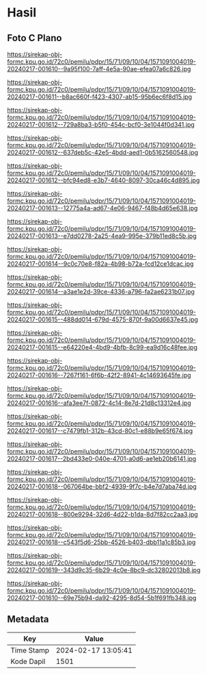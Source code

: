 # Hasil

## Foto C Plano

https://sirekap-obj-formc.kpu.go.id/72c0/pemilu/pdpr/15/71/09/10/04/1571091004019-20240217-001610--9a95f100-7aff-4e5a-90ae-efea07a6c826.jpg

https://sirekap-obj-formc.kpu.go.id/72c0/pemilu/pdpr/15/71/09/10/04/1571091004019-20240217-001611--b8ac660f-f423-4307-ab15-95b6ec6f8d15.jpg

https://sirekap-obj-formc.kpu.go.id/72c0/pemilu/pdpr/15/71/09/10/04/1571091004019-20240217-001612--729a8ba3-b5f0-454c-bcf0-3e1044f0d341.jpg

https://sirekap-obj-formc.kpu.go.id/72c0/pemilu/pdpr/15/71/09/10/04/1571091004019-20240217-001612--637deb5c-42e5-4bdd-aed1-0b5162560548.jpg

https://sirekap-obj-formc.kpu.go.id/72c0/pemilu/pdpr/15/71/09/10/04/1571091004019-20240217-001612--bfc94ed8-e3b7-4640-8097-30ca46c4d895.jpg

https://sirekap-obj-formc.kpu.go.id/72c0/pemilu/pdpr/15/71/09/10/04/1571091004019-20240217-001613--12775a4a-ad67-4e06-9467-f48b4d65e638.jpg

https://sirekap-obj-formc.kpu.go.id/72c0/pemilu/pdpr/15/71/09/10/04/1571091004019-20240217-001613--e7dd0278-2a25-4ea9-995e-379b11ed8c5b.jpg

https://sirekap-obj-formc.kpu.go.id/72c0/pemilu/pdpr/15/71/09/10/04/1571091004019-20240217-001614--9c0c70e8-f82a-4b98-b72a-fcd12ce1dcac.jpg

https://sirekap-obj-formc.kpu.go.id/72c0/pemilu/pdpr/15/71/09/10/04/1571091004019-20240217-001614--a3ae1e2d-39ce-4336-a796-fa2ae6231b07.jpg

https://sirekap-obj-formc.kpu.go.id/72c0/pemilu/pdpr/15/71/09/10/04/1571091004019-20240217-001615--488dd014-679d-4575-870f-9a00d6637e45.jpg

https://sirekap-obj-formc.kpu.go.id/72c0/pemilu/pdpr/15/71/09/10/04/1571091004019-20240217-001615--e64220e4-4bd9-4bfb-8c99-ea9d16c48fee.jpg

https://sirekap-obj-formc.kpu.go.id/72c0/pemilu/pdpr/15/71/09/10/04/1571091004019-20240217-001616--7267f161-6f6b-42f2-8941-4c14693645fe.jpg

https://sirekap-obj-formc.kpu.go.id/72c0/pemilu/pdpr/15/71/09/10/04/1571091004019-20240217-001616--afa3ee7f-0872-4c14-8e7d-21d8c13312e4.jpg

https://sirekap-obj-formc.kpu.go.id/72c0/pemilu/pdpr/15/71/09/10/04/1571091004019-20240217-001617--c7479fb1-312b-43cd-80c1-e88b9e65f674.jpg

https://sirekap-obj-formc.kpu.go.id/72c0/pemilu/pdpr/15/71/09/10/04/1571091004019-20240217-001617--2bd433e0-040e-4701-a0d6-ae1eb20b6141.jpg

https://sirekap-obj-formc.kpu.go.id/72c0/pemilu/pdpr/15/71/09/10/04/1571091004019-20240217-001618--067064be-bbf2-4939-9f7c-b4e7d7aba74d.jpg

https://sirekap-obj-formc.kpu.go.id/72c0/pemilu/pdpr/15/71/09/10/04/1571091004019-20240217-001618--800e9294-32d6-4d22-b1da-8d7f82cc2aa3.jpg

https://sirekap-obj-formc.kpu.go.id/72c0/pemilu/pdpr/15/71/09/10/04/1571091004019-20240217-001618--c543f5d6-25bb-4526-b403-dbb11a1c85b3.jpg

https://sirekap-obj-formc.kpu.go.id/72c0/pemilu/pdpr/15/71/09/10/04/1571091004019-20240217-001619--343d9c35-6b29-4c0e-8bc9-dc32802013b8.jpg

https://sirekap-obj-formc.kpu.go.id/72c0/pemilu/pdpr/15/71/09/10/04/1571091004019-20240217-001610--69e75b94-da92-4295-8d54-5b1f691fb348.jpg


## Metadata

| Key        | Value               |
| ---------- | ------------------- |
| Time Stamp | 2024-02-17 13:05:41 |
| Kode Dapil | 1501                |



